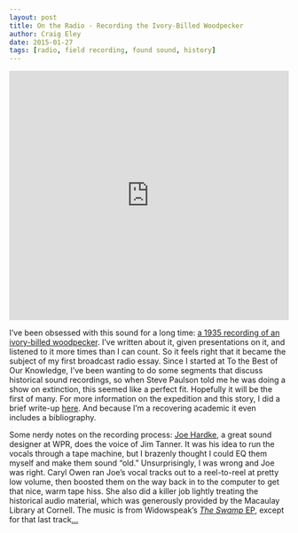 ```yaml
---  
layout: post 
title: On the Radio - Recording the Ivory-Billed Woodpecker
author: Craig Eley 
date: 2015-01-27
tags: [radio, field recording, found sound, history]
---
```


<iframe width="100%" height="450" scrolling="no" frameborder="no" src="https://w.soundcloud.com/player/?url=https%3A//api.soundcloud.com/tracks/188054360&amp;auto_play=false&amp;hide_related=false&amp;show_comments=true&amp;show_user=true&amp;show_reposts=false&amp;visual=true"></iframe>

I’ve been obsessed with this sound for a long time: [a 1935 recording of an ivory-billed woodpecker](http://macaulaylibrary.org/audio/6784). I’ve written about it, given presentations on it, and listened to it more times than I can count. So it feels right that it became the subject of my first broadcast radio essay. Since I started at To the Best of Our Knowledge, I’ve been wanting to do some segments that discuss historical sound recordings, so when Steve Paulson told me he was doing a show on extinction, this seemed like a perfect fit. Hopefully it will be the first of many. For more information on the expedition and this story, I did a brief write-up [here](http://www.ttbook.org/book/recording-americas-rarest-bird). And because I’m a recovering academic it even includes a bibliography.

Some nerdy notes on the recording process: [Joe Hardke](https://soundcloud.com/joe-hardtke), a great sound designer at WPR, does the voice of Jim Tanner. It was his idea to run the vocals through a tape machine, but I brazenly thought I could EQ them myself and make them sound “old.” Unsurprisingly, I was wrong and Joe was right. Caryl Owen ran Joe’s vocal tracks out to a reel-to-reel at pretty low volume, then boosted them on the way back in to the computer to get that nice, warm tape hiss. She also did a killer job lightly treating the historical audio material, which was generously provided by the Macaulay Library at Cornell. The music is from Widowspeak’s [*The Swamp* EP](http://www.capturedtracks.com/shop/_ct-release/ct-189-widowspeak-the-swamps-ep/), except for that last track[...](http://www.npr.org/2005/07/06/4721675/brinkley-ark-embraces-the-lord-god-bird)